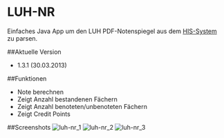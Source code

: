 # LUH-NR
Einfaches Java App um den LUH PDF-Notenspiegel aus dem [HIS-System](http://www.his.de/) zu parsen.

##Aktuelle Version
  * 1.3.1 (30.03.2013)

##Funktionen
  * Note berechnen 
  * Zeigt Anzahl bestandenen Fächern
  * Zeigt Anzahl benoteten/unbenoteten Fächern
  * Zeigt Credit Points

##Screenshots
![luh-nr_1](https://dl.dropbox.com/u/3098106/LUH-NR/LUH-NR_1.png)
![luh-nr_2](https://dl.dropbox.com/u/3098106/LUH-NR/LUH-NR_2.png)
![luh-nr_3](https://dl.dropbox.com/u/3098106/LUH-NR/LUH-NR_3.png)